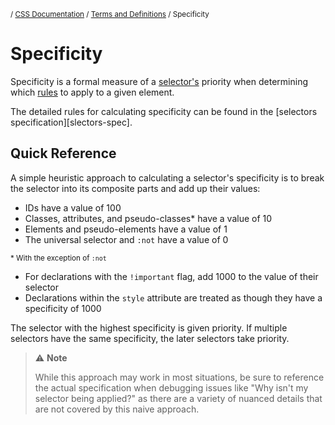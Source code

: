 <sub>/ [CSS Documentation](..) / [Terms and Definitions](.) / Specificity</sub>

# Specificity

Specificity is a formal measure of a [selector's][selectors] priority when determining which [rules][rules] to apply to a given element.

The detailed rules for calculating specificity can be found in the [selectors specification][slectors-spec].

## Quick Reference

A simple heuristic approach to calculating a selector's specificity is to break the selector into its composite parts and add up their values:

 * IDs have a value of 100
 * Classes, attributes, and pseudo-classes\* have a value of 10
 * Elements and pseudo-elements have a value of 1
 * The universal selector and `:not` have a value of 0

<sub>\* With the exception of `:not`</sub>

 * For declarations with the `!important` flag, add 1000 to the value of their selector
 * Declarations within the `style` attribute are treated as though they have a specificity of 1000

The selector with the highest specificity is given priority. If multiple selectors have the same specificity, the later selectors take priority.

> :warning: **Note**
> 
> While this approach may work in most situations, be sure to reference the actual specification when debugging issues like "Why isn't my selector being applied?" as there are a variety of nuanced details that are not covered by this naive approach.

[rules]: rules
[selectors]: selectors
[selectors-spec]: https://www.w3.org/TR/selectors-3/#specificity